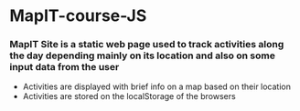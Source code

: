 # MapIT-course-JS
### MapIT Site is a static web page used to track  activities along the day **depending mainly on its location** and also on some input data from the user
- Activities are displayed with brief info on a map based on their location 
- Activities  are stored on the localStorage of the browsers 
